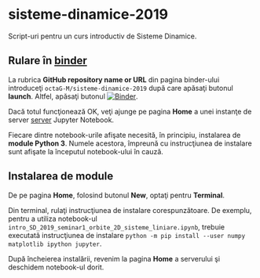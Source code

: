 # sisteme-dinamice-2019
Script-uri pentru un curs introductiv de Sisteme Dinamice.
## Rulare &#238;n [binder](https://mybinder.org/)
La rubrica **GitHub repository name or URL** din pagina binder-ului 
introduce&#355;i ``octaG-M/sisteme-dinamice-2019`` dup&#259; care 
ap&#259;sa&#355;i butonul **launch**. Altfel, ap&#259;sa&#355;i butonul 
[![Binder](https://mybinder.org/badge_logo.svg)](https://mybinder.org/v2/gh/octaG-M/sisteme-dinamice-2019/master).

Dac&#259; totul func&#355;ioneaz&#259; OK, ve&#355;i ajunge pe pagina 
**Home** a unei instan&#355;e de server 
[server](https://jupyter-notebook.readthedocs.io/en/stable/notebook.html#starting-the-notebook-server) 
Jupyter Notebook.

Fiecare dintre notebook-urile afi&#351;ate necesit&#259;, &#238;n 
principiu, instalarea de **module Python 3**. Numele acestora, 
&#238;mpreun&#259; cu instruc&#355;iunea de instalare sunt 
afi&#351;ate la &#238;nceputul notebook-ului &#238;n cauz&#259;.

## Instalarea de module

De pe pagina **Home**, folosind butonul **New**, opta&#355;i pentru 
**Terminal**.

Din terminal, rula&#355;i instruc&#355;iunea de instalare 
corespunz&#259;toare. De exemplu, pentru a utiliza notebook-ul 
``intro_SD_2019_seminar1_orbite_2D_sisteme_liniare.ipynb``, trebuie
executat&#259; instruc&#355;iunea de instalare 
``python -m pip install --user numpy matplotlib ipython jupyter``.

Dup&#259; &#238;ncheierea instal&#259;rii, revenim la pagina **Home** 
a serverului &#351;i deschidem notebook-ul dorit.
